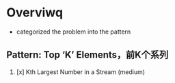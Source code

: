 # Overviwq
- categorized the problem  into the pattern
##  Pattern: Top ‘K’ Elements，前K个系列
1. [x] Kth Largest Number in a Stream (medium) 
